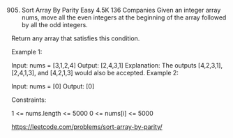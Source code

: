 905. Sort Array By Parity
Easy
4.5K
136
Companies
Given an integer array nums, move all the even integers at the beginning of the array followed by all the odd integers.

Return any array that satisfies this condition.

 

Example 1:

Input: nums = [3,1,2,4]
Output: [2,4,3,1]
Explanation: The outputs [4,2,3,1], [2,4,1,3], and [4,2,1,3] would also be accepted.
Example 2:

Input: nums = [0]
Output: [0]
 

Constraints:

1 <= nums.length <= 5000
0 <= nums[i] <= 5000

https://leetcode.com/problems/sort-array-by-parity/

